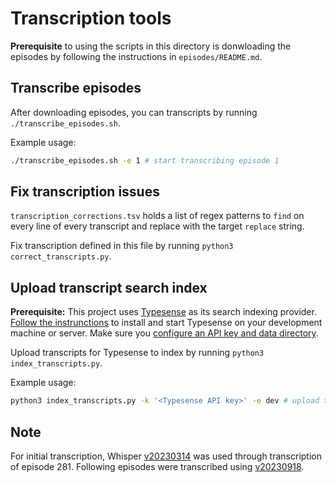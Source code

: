 # Transcription tools

**Prerequisite** to using the scripts in this directory is donwloading the episodes by following the instructions in `episodes/README.md`.

## Transcribe episodes

After downloading episodes, you can transcripts by running `./transcribe_episodes.sh`.

Example usage:
```bash
./transcribe_episodes.sh -e 1 # start transcribing episode 1
```

## Fix transcription issues

`transcription_corrections.tsv` holds a list of regex patterns to `find` on every line of every transcript and replace with the target `replace` string.

Fix transcription defined in this file by running `python3 correct_transcripts.py`.

## Upload transcript search index

**Prerequisite:** This project uses [Typesense](https://typesense.org/) as its search indexing provider. [Follow the instrunctions](https://typesense.org/docs/guide/install-typesense.html) to install and start Typesense on your development machine or server. Make sure you [configure an API key and data directory](https://typesense.org/docs/0.25.1/api/server-configuration.html#using-command-line-arguments).

Upload transcripts for Typesense to index by running `python3 index_transcripts.py`.

Example usage:
```bash
python3 index_transcripts.py -k '<Typesense API key>' -e dev # upload transcriptions to the local development Typesense server
```

## Note

For initial transcription, Whisper [v20230314](https://github.com/openai/whisper/releases/tag/v20230314) was used through transcription of episode 281. Following episodes were transcribed using [v20230918](https://github.com/openai/whisper/releases/tag/v20230918).
